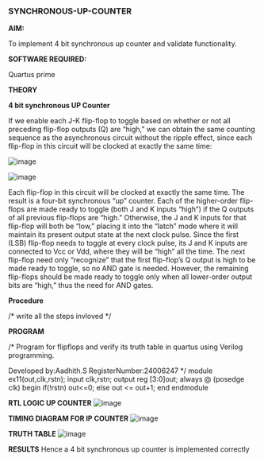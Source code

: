 ### SYNCHRONOUS-UP-COUNTER

**AIM:**

To implement 4 bit synchronous up counter and validate functionality.

**SOFTWARE REQUIRED:**

Quartus prime

**THEORY**

**4 bit synchronous UP Counter**

If we enable each J-K flip-flop to toggle based on whether or not all preceding flip-flop outputs (Q) are “high,” we can obtain the same counting sequence as the asynchronous circuit without the ripple effect, since each flip-flop in this circuit will be clocked at exactly the same time:

![image](https://github.com/naavaneetha/SYNCHRONOUS-UP-COUNTER/assets/154305477/d5db3fa0-e413-404c-b80e-b2f39d82e7e8)


![image](https://github.com/naavaneetha/SYNCHRONOUS-UP-COUNTER/assets/154305477/52cb61eb-d04b-442d-810c-31185a68410b)

Each flip-flop in this circuit will be clocked at exactly the same time.
The result is a four-bit synchronous “up” counter. Each of the higher-order flip-flops are made ready to toggle (both J and K inputs “high”) if the Q outputs of all previous flip-flops are “high.”
Otherwise, the J and K inputs for that flip-flop will both be “low,” placing it into the “latch” mode where it will maintain its present output state at the next clock pulse.
Since the first (LSB) flip-flop needs to toggle at every clock pulse, its J and K inputs are connected to Vcc or Vdd, where they will be “high” all the time.
The next flip-flop need only “recognize” that the first flip-flop’s Q output is high to be made ready to toggle, so no AND gate is needed.
However, the remaining flip-flops should be made ready to toggle only when all lower-order output bits are “high,” thus the need for AND gates.

**Procedure**

/* write all the steps invloved */

**PROGRAM**

/* Program for flipflops and verify its truth table in quartus using Verilog programming. 

Developed by:Aadhith.S RegisterNumber:24006247
*/
module ex11(out,clk,rstn);
input clk,rstn;
output reg [3:0]out;
always @ (posedge clk)
begin
if(!rstn)
     out<=0;
   else 
     out <= out+1;
end
endmodule

**RTL LOGIC UP COUNTER**
![image](https://github.com/user-attachments/assets/2140bc54-3755-4d3e-8e8a-3138191b3818)


**TIMING DIAGRAM FOR IP COUNTER**
![image](https://github.com/user-attachments/assets/c96c2575-8624-4b0f-8e32-c9a3093e4726)


**TRUTH TABLE**
![image](https://github.com/user-attachments/assets/3bb24453-ac6c-4b6e-b167-d6577d0afa18)


**RESULTS**
Hence a 4 bit synchronous up counter is implemented correctly
